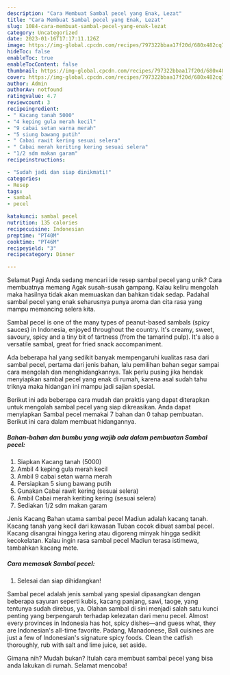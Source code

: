 ```yaml
---
description: "Cara Membuat Sambal pecel yang Enak, Lezat"
title: "Cara Membuat Sambal pecel yang Enak, Lezat"
slug: 1084-cara-membuat-sambal-pecel-yang-enak-lezat
category: Uncategorized
date: 2023-01-16T17:17:11.126Z
image: https://img-global.cpcdn.com/recipes/797322bbaa17f20d/680x482cq70/sambal-pecel-foto-resep-utama.jpg
hideToc: false
enableToc: true
enableTocContent: false
thumbnail: https://img-global.cpcdn.com/recipes/797322bbaa17f20d/680x482cq70/sambal-pecel-foto-resep-utama.jpg
cover: https://img-global.cpcdn.com/recipes/797322bbaa17f20d/680x482cq70/sambal-pecel-foto-resep-utama.jpg
author: Admin
authorAv: notfound
ratingvalue: 4.7
reviewcount: 3
recipeingredient:
- " Kacang tanah 5000"
- "4 keping gula merah kecil"
- "9 cabai setan warna merah"
- "5 siung bawang putih"
- " Cabai rawit kering sesuai selera"
- " Cabai merah keriting kering sesuai selera"
- "1/2 sdm makan garam"
recipeinstructions:

- "Sudah jadi dan siap dinikmati!"
categories:
- Resep
tags:
- sambal
- pecel

katakunci: sambal pecel 
nutrition: 135 calories
recipecuisine: Indonesian
preptime: "PT40M"
cooktime: "PT46M"
recipeyield: "3"
recipecategory: Dinner

---
```



Selamat Pagi Anda sedang mencari ide resep sambal pecel yang unik? Cara membuatnya memang Agak susah-susah gampang. Kalau keliru mengolah maka hasilnya tidak akan memuaskan dan bahkan tidak sedap. Padahal sambal pecel yang enak seharusnya punya aroma dan cita rasa yang mampu memancing selera kita.


Sambal pecel is one of the many types of peanut-based sambals (spicy sauces) in Indonesia, enjoyed throughout the country. It&#39;s creamy, sweet, savoury, spicy and a tiny bit of tartness (from the tamarind pulp). It&#39;s also a versatile sambal, great for fried snack accompaniment.

Ada beberapa hal yang sedikit banyak mempengaruhi kualitas rasa dari sambal pecel, pertama dari jenis bahan, lalu pemilihan bahan segar sampai cara mengolah dan menghidangkannya. Tak perlu pusing jika hendak menyiapkan sambal pecel yang enak di rumah, karena asal sudah tahu triknya maka hidangan ini mampu jadi sajian spesial.


Berikut ini ada beberapa cara mudah dan praktis yang dapat diterapkan untuk mengolah sambal pecel yang siap dikreasikan. Anda dapat menyiapkan Sambal pecel memakai 7 bahan dan 0 tahap pembuatan. Berikut ini cara dalam membuat hidangannya.

<!--inarticleads1-->

##### Bahan-bahan dan bumbu yang wajib ada dalam pembuatan Sambal pecel:

1. Siapkan  Kacang tanah (5000)
1. Ambil 4 keping gula merah kecil
1. Ambil 9 cabai setan warna merah
1. Persiapkan 5 siung bawang putih
1. Gunakan  Cabai rawit kering (sesuai selera)
1. Ambil  Cabai merah keriting kering (sesuai selera)
1. Sediakan 1/2 sdm makan garam


Jenis Kacang Bahan utama sambal pecel Madiun adalah kacang tanah. Kacang tanah yang kecil dari kawasan Tuban cocok dibuat sambal pecel. Kacang disangrai hingga kering atau digoreng minyak hingga sedikit kecokelatan. Kalau ingin rasa sambal pecel Madiun terasa istimewa, tambahkan kacang mete. 

<!--inarticleads2-->

##### Cara memasak Sambal pecel:


1. Selesai dan siap dihidangkan!

Sambal pecel adalah jenis sambal yang spesial dipasangkan dengan beberapa sayuran seperti kubis, kacang panjang, sawi, taoge, yang tentunya sudah direbus, ya. Olahan sambal di sini menjadi salah satu kunci penting yang berpengaruh terhadap kelezatan dari menu pecel. Almost every provinces in Indonesia has hot, spicy dishes—and guess what, they are Indonesian&#39;s all-time favorite. Padang, Manadonese, Bali cuisines are just a few of Indonesian&#39;s signature spicy foods. Clean the catfish thoroughly, rub with salt and lime juice, set aside. 

Gimana nih? Mudah bukan? Itulah cara membuat sambal pecel yang bisa anda lakukan di rumah. Selamat mencoba!
